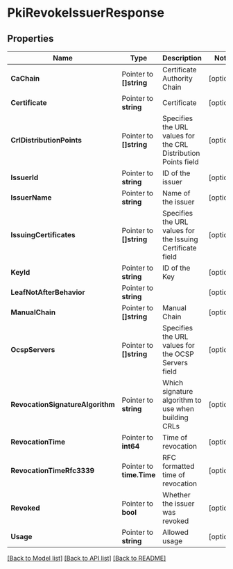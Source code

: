 # PkiRevokeIssuerResponse


## Properties

Name | Type | Description | Notes
------------ | ------------- | ------------- | -------------
**CaChain** | Pointer to **[]string** | Certificate Authority Chain | [optional] 
**Certificate** | Pointer to **string** | Certificate | [optional] 
**CrlDistributionPoints** | Pointer to **[]string** | Specifies the URL values for the CRL Distribution Points field | [optional] 
**IssuerId** | Pointer to **string** | ID of the issuer | [optional] 
**IssuerName** | Pointer to **string** | Name of the issuer | [optional] 
**IssuingCertificates** | Pointer to **[]string** | Specifies the URL values for the Issuing Certificate field | [optional] 
**KeyId** | Pointer to **string** | ID of the Key | [optional] 
**LeafNotAfterBehavior** | Pointer to **string** |  | [optional] 
**ManualChain** | Pointer to **[]string** | Manual Chain | [optional] 
**OcspServers** | Pointer to **[]string** | Specifies the URL values for the OCSP Servers field | [optional] 
**RevocationSignatureAlgorithm** | Pointer to **string** | Which signature algorithm to use when building CRLs | [optional] 
**RevocationTime** | Pointer to **int64** | Time of revocation | [optional] 
**RevocationTimeRfc3339** | Pointer to **time.Time** | RFC formatted time of revocation | [optional] 
**Revoked** | Pointer to **bool** | Whether the issuer was revoked | [optional] 
**Usage** | Pointer to **string** | Allowed usage | [optional] 





[[Back to Model list]](../README.md#documentation-for-models) [[Back to API list]](../README.md#documentation-for-api-endpoints) [[Back to README]](../README.md)


